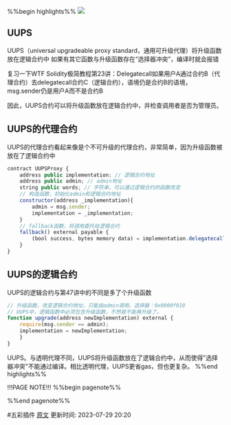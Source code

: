 %%begin highlights%%
![](https://www.wtf.academy/assets/images/49-1-6d28dd55317040f7cbd5866bd4ec613d.png)

## UUPS
UUPS（universal upgradeable proxy standard，通用可升级代理）将升级函数放在逻辑合约中
如果有其它函数与升级函数存在“选择器冲突”，编译时就会报错

复习一下WTF Solidity极简教程第23讲：Delegatecall如果用户A通过合约B（代理合约）去delegatecall合约C（逻辑合约），语境仍是合约B的语境，msg.sender仍是用户A而不是合约B

因此，UUPS合约可以将升级函数放在逻辑合约中，并检查调用者是否为管理员。

## UUPS的代理合约
UUPS的代理合约看起来像是个不可升级的代理合约，非常简单，因为升级函数被放在了逻辑合约中

```js
contract UUPSProxy {
	address public implementation; // 逻辑合约地址
	address public admin; // admin地址
	string public words; // 字符串，可以通过逻辑合约的函数改变
	// 构造函数，初始化admin和逻辑合约地址
	constructor(address _implementation){
		admin = msg.sender;
		implementation = _implementation;
	}
	// fallback函数，将调用委托给逻辑合约
	fallback() external payable {
		(bool success, bytes memory data) = implementation.delegatecall(msg.data);
	}
}
```


## UUPS的逻辑合约​

UUPS的逻辑合约与第47讲中的不同是多了个升级函数

```js
// 升级函数，改变逻辑合约地址，只能由admin调用。选择器：0x0900f010
// UUPS中，逻辑函数中必须包含升级函数，不然就不能再升级了。
function upgrade(address newImplementation) external {
	require(msg.sender == admin);
	implementation = newImplementation;
	}
}
```


UUPS。与透明代理不同，UUPS将升级函数放在了逻辑合约中，从而使得"选择器冲突"不能通过编译。相比透明代理，UUPS更省gas，但也更复杂。
%%end highlights%%

!!!PAGE NOTE!!!
%%begin pagenote%%

%%end pagenote%%

 #五彩插件 [原文](https://www.wtf.academy/solidity-application/UUPS/)
更新时间: 2023-07-29 20:20